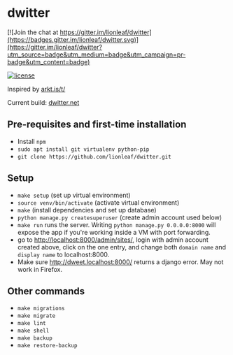 # dwitter

[![Join the chat at https://gitter.im/lionleaf/dwitter](https://badges.gitter.im/lionleaf/dwitter.svg)](https://gitter.im/lionleaf/dwitter?utm_source=badge&utm_medium=badge&utm_campaign=pr-badge&utm_content=badge)

[![license](https://img.shields.io/github/license/lionleaf/dwitter.svg)]()

Inspired by [arkt.is/t/](http://arkt.is/t/Yy53aWR0aD0yZTM7eC5maWxsUmVjdCgxNTAsMTUwKlModCkrMTUwLDE1MCwxNTAp)

Current build: [dwitter.net](http://dwitter.net)

## Pre-requisites and first-time installation
* Install `npm`
* `sudo apt install git virtualenv python-pip`
* `git clone https://github.com/lionleaf/dwitter.git`

## Setup
* `make setup` (set up virtual environment)
* `source venv/bin/activate` (activate virtual environment)
* `make` (install dependencies and set up database)
* `python manage.py createsuperuser` (create admin account used below)
* `make run` runs the server. Writing `python manage.py 0.0.0.0:8000` will expose the app if you're working inside a VM with port forwarding.
* go to [http://localhost:8000/admin/sites/](http://localhost:8000/admin/sites/), login with admin account created above, click on the one entry, and change both `domain name` and `display name` to localhost:8000.
* Make sure http://dweet.localhost:8000/ returns a django error. May not work in Firefox.

## Other commands
* `make migrations`
* `make migrate`
* `make lint`
* `make shell`
* `make backup`
* `make restore-backup`
